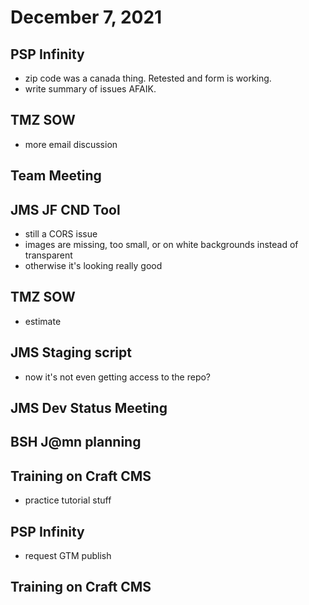 # December 7, 2021

## PSP Infinity
- zip code was a canada thing. Retested and form is working.
- write summary of issues AFAIK.

## TMZ SOW
- more email discussion

## Team Meeting

## JMS JF CND Tool
- still a CORS issue
- images are missing, too small, or on white backgrounds instead of transparent
- otherwise it's looking really good

## TMZ SOW
- estimate

## JMS Staging script
- now it's not even getting access to the repo?

## JMS Dev Status Meeting

## BSH J@mn planning

## Training on Craft CMS
- practice tutorial stuff

## PSP Infinity
- request GTM publish

## Training on Craft CMS
